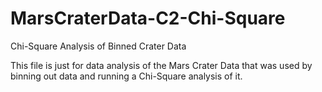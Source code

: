 # MarsCraterData-C2-Chi-Square
Chi-Square Analysis of Binned Crater Data

This file is just for data analysis of the Mars Crater Data that was used by binning out data and running a Chi-Square analysis of it.
